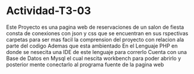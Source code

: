# Actividad-T3-03
Este Proyecto es una pagina web de reservaciones de un salon de fiesta 
consta de conexiones con json y css que se encuentran en sus rspectivas carpetas  para ser mas facil la comprension del proyecto con relacion ala parte del codigo
Ademas que esta ambientado En el Lenguaje PHP en donde se nesecita una IDE de este lenguaje para correrlo
Cuenta con una Base de Datos en Mysql el cual nescita  workbench para poder abrirlo y posterior mente conectarlo al programa fuente de la pagina web 


